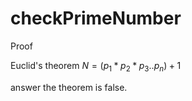 # checkPrimeNumber
Proof

Euclid's theorem
$`N  = (p_1*p_2*p_3..p_n) + 1`$

answer the theorem is false.
